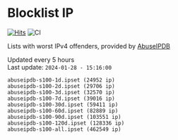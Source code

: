 # Blocklist IP

[![Hits](https://hits.seeyoufarm.com/api/count/incr/badge.svg?url=https%3A%2F%2Fgithub.com%2Fborestad%2Fblocklist-ip%2F&count_bg=%2379C83D&title_bg=%23555555&icon=&icon_color=%23E7E7E7&title=hits&edge_flat=false)](https://hits.seeyoufarm.com)  ![CI](https://img.shields.io/github/workflow/status/borestad/blocklist-ip/CI?style=flat-square)

Lists with worst IPv4 offenders, provided by [AbuseIPDB](https://www.abuseipdb.com/)

<!-- FOOTER-PLACEHOLDER -->
Updated every 5 hours<br>
Last update: `2024-01-28 - 15:16:00`
```
abuseipdb-s100-1d.ipset (24952 ip)
abuseipdb-s100-2d.ipset (29706 ip)
abuseipdb-s100-3d.ipset (32570 ip)
abuseipdb-s100-7d.ipset (39016 ip)
abuseipdb-s100-30d.ipset (59411 ip)
abuseipdb-s100-60d.ipset (82889 ip)
abuseipdb-s100-90d.ipset (103551 ip)
abuseipdb-s100-120d.ipset (128336 ip)
abuseipdb-s100-all.ipset (462549 ip)
```
